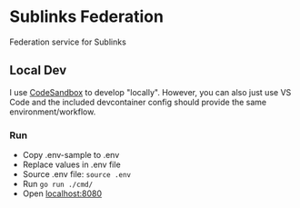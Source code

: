 # Sublinks Federation

Federation service for Sublinks

## Local Dev

I use [CodeSandbox](https://codesandbox.io/) to develop "locally". However, you can also just use VS Code and the included devcontainer config should provide the same environment/workflow.

### Run

- Copy .env-sample to .env
- Replace values in .env file
- Source .env file: `source .env`
- Run `go run ./cmd/`
- Open [localhost:8080](http://localhost:8080/)
